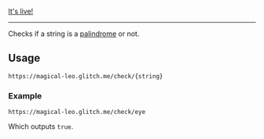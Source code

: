[It's live!](https://magical-leo.glitch.me/)

---

Checks if a string is a [palindrome](https://en.wikipedia.org/wiki/Palindrome) or not.

## Usage

```
https://magical-leo.glitch.me/check/{string}
```

### Example

```
https://magical-leo.glitch.me/check/eye
```

Which outputs `true`.
